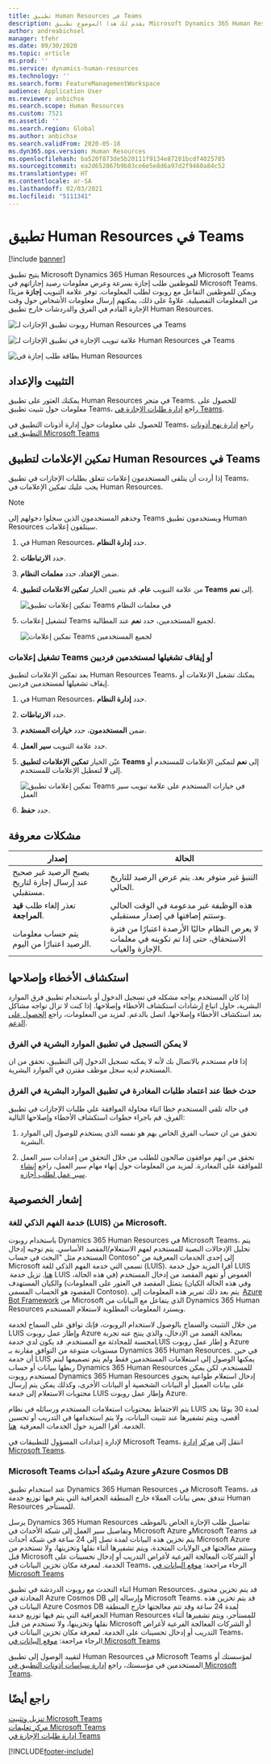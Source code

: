 ```yaml
---
title: تطبيق Human Resources في Teams
description: يقدم لك هذا الموضوع تطبيق Microsoft Dynamics 365 Human Resources في Microsoft Teams.
author: andreabichsel
manager: tfehr
ms.date: 09/30/2020
ms.topic: article
ms.prod: ''
ms.service: dynamics-human-resources
ms.technology: ''
ms.search.form: FeatureManagementWorkspace
audience: Application User
ms.reviewer: anbichse
ms.search.scope: Human Resources
ms.custom: 7521
ms.assetid: ''
ms.search.region: Global
ms.author: anbichse
ms.search.validFrom: 2020-05-18
ms.dyn365.ops.version: Human Resources
ms.openlocfilehash: ba520f873de5b20111f9134e87281bcdf4025785
ms.sourcegitcommit: ea2d652867b9b83ce6e5e8d6a97d2f9460a84c52
ms.translationtype: HT
ms.contentlocale: ar-SA
ms.lasthandoff: 02/03/2021
ms.locfileid: "5111341"
---
```

# <a name="human-resources-app-in-teams"></a>تطبيق Human Resources في Teams

[!include [banner](includes/preview-feature.md)]

يتيح تطبيق Microsoft Dynamics 365 Human Resources في Microsoft Teams للموظفين طلب إجازة بسرعة وعرض معلومات رصيد إجازاتهم في Microsoft Teams. ويمكن للموظفين التفاعل مع روبوت لطلب المعلومات. توفر علامة التبويب **إجازة** مزيدًا من المعلومات التفصيلية. علاوةً على ذلك، يمكنهم إرسال معلومات الأشخاص حول وقت الإجازة القادم في الفرق والدردشات خارج تطبيق Human Resources.

![روبوت تطبيق الإجازات لـ Human Resources في Teams](./media/hr-admin-teams-leave-app-bot.png)

![علامة تبويب الإجازة في تطبيق الإجازات لـ Human Resources في Teams](./media/hr-teams-leave-app-timeoff-tab.png)

![بطاقة طلب إجازة في Human Resources](./media/hr-teams-leave-app-chat-card.png)

## <a name="install-and-setup"></a>التثبيت والإعداد

يمكنك العثور على تطبيق Human Resources في متجر Teams. للحصول على معلومات حول تثبيت تطبيق Teams، راجع [إدارة طلبات الإجازة في Teams](hr-teams-leave-app.md).

للحصول على معلومات حول إدارة أذونات التطبيق في Teams، راجع [إدارة نهج أذونات التطبيق في Microsoft Teams](https://docs.microsoft.com/MicrosoftTeams/teams-app-permission-policies)

## <a name="enable-notifications-for-the-human-resources-app-in-teams"></a>تمكين الإعلامات لتطبيق Human Resources في Teams

إذا أردت أن يتلقى المستخدمون إعلامات تتعلق بطلبات الإجازات في تطبيق Teams، يجب عليك تمكين الإعلامات في Human Resources.

>[!NOTE]
>وحدهم المستخدمون الذين سجلوا دخولهم إلى Teams ويستخدمون تطبيق Human Resources سيتلقون إعلامات.

1. في Human Resources، حدد **إدارة النظام**.

2. حدد **الارتباطات**.

3. ضمن **الإعداد**، حدد **معلمات النظام**.

4. من علامة التبويب **عام**، قم بتعيين الخيار **تمكين الاعلامات لتطبيق Teams** إلى **نعم**.

   ![تمكين إعلامات تطبيق Teams في معلمات النظام](./media/hr-admin-teams-leave-app-enable-notifications.png)

5. لتشغيل إعلامات Teams لجميع المستخدمين، حدد **نعم** عند المطالبة.

   ![تمكين إعلامات Teams لجميع المستخدمين](./media/hr-admin-teams-leave-app-notifications-all-users.png)

### <a name="turn-teams-notifications-on-or-off-for-individual-users"></a>تشغيل إعلامات Teams أو إيقاف تشغيلها لمستخدمين فرديين

بعد تمكين الإعلامات لتطبيق Human Resources Teams، يمكنك تشغيل الإعلامات أو إيقاف تشغيلها لمستخدمين فرديين.

1. في Human Resources، حدد **إدارة النظام**.

2. حدد **الارتباطات**.

3. ضمن **المستخدمون**، حدد **خيارات المستخدم**.

4. حدد علامة التبويب **سير العمل**.

5. عيّن الخيار **تمكين الإعلامات لتطبيق Teams** إلى **نعم** لتمكين الإعلامات للمستخدم أو إلى **لا** لتعطيل الإعلامات للمستخدم.

   ![تمكين إعلامات تطبيق Teams في خيارات المستخدم على علامة تبويب سير العمل](./media/hr-admin-teams-leave-app-notifications.png)

6. حدد **حفظ**.

## <a name="known-issues"></a>مشكلات معروفة

| إصدار | الحالة |
| --- | --- |
| يصبح الرصيد غير صحيح عند إرسال إجازة لتاريخ مستقبلي. | التنبؤ غير متوفر بعد. يتم عرض الرصيد للتاريخ الحالي. |
| تعذر إلغاء طلب **قيد المراجعة**. | هذه الوظيفة غير مدعومة في الوقت الحالي وستتم إضافتها في إصدار مستقبلي. |
| يتم حساب معلومات الرصيد اعتبارًا من اليوم. | لا يعرض النظام حاليًا الأرصدة اعتبارًا من فترة الاستحقاق، حتى إذا تم تكوينه في معلمات الإجازة والغياب. |

## <a name="troubleshooting"></a>استكشاف الأخطاء وإصلاحها

إذا كان المستخدم يواجه مشكله في تسجيل الدخول أو باستخدام تطبيق فرق الموارد البشرية، حاول اتباع إرشادات استكشاف الأخطاء وإصلاحها. إذا كنت لا تزال تواجه مشاكل بعد استكشاف الأخطاء وإصلاحها، اتصل بالدعم. لمزيد من المعلومات، راجع [الحصول على الدعم](hr-admin-troubleshooting-support.md).

### <a name="cant-sign-into-the-human-resources-app-in-teams"></a>لا يمكن التسجيل في تطبيق الموارد البشرية في الفرق

إذا قام مستخدم بالاتصال بك لأنه لا يمكنه تسجيل الدخول إلى التطبيق، تحقق من ان المستخدم لديه سجل موظف مقترن في الموارد البشرية.

### <a name="error-when-approving-leave-requests-in-the-human-resources-app-in-teams"></a>حدث خطا عند اعتماد طلبات المغادرة في تطبيق الموارد البشرية في الفرق

في حاله تلقي المستخدم خطا اثناء محاولة الموافقة علي طلبات الإجازات في تطبيق الفرق، قم باجراء خطوات استكشاف الأخطاء وإصلاحها التالية:

1. تحقق من ان حساب الفرق الخاص بهم هو نفسه الذي يستخدم للوصول إلى الموارد البشرية.

2. تحقق من انهم موافقون صالحون للطلب من خلال التحقق من إعدادات سير العمل للموافقة على المغادرة. لمزيد من المعلومات حول إنهاء مهام سير العمل، راجع [إنشاء سير عمل لطلب أجازه](hr-leave-and-absence-workflow.md).

## <a name="privacy-notice"></a>إشعار الخصوصية

### <a name="microsoft-language-understanding-intelligent-service-luis"></a>خدمة الفهم الذكي للغة (LUIS) من Microsoft.

باستخدام روبوت Dynamics 365 Human Resources في Microsoft Teams، يتم تحليل الإدخالات النصية للمستخدم لفهم الاستعلام/المقصد الأساسي. يتم توجيه إدخال المستخدم مثل "البحث في حساب Contoso" إلى إحدى الخدمات المعرفية من Microsoft تسمى التي خدمة الفهم الذكي للغة (LUIS). أقرا المزيد حول خدمة LUIS  [هنا](https://www.luis.ai/). تزيل خدمة LUIS الغموض أو تفهم المقصد من إدخال المستخدم (في هذه الحالة، يتمثل المقصد في العثور على المعلومات) والكيان المستهدف (وفي هذه الحالة الكيان المقصود هو الحساب المسمى Contoso). يتم بعد ذلك تمرير هذه المعلومات إلى  [Azure Bot Framework](https://azure.microsoft.com/services/bot-service/) من Microsoft الذي يتفاعل مع البيانات من Dynamics 365 Human Resources ويسترد المعلومات المطلوبة لاستعلام المستخدم. 

من خلال التثبيت والسماح بالوصول لاستخدام الروبوت، فإنك توافق على السماح لخدمة LUIS وإطار عمل روبوت Azure بمعالجة القصد من الإدخال، والذي ينتج عنه تجربة محسنة للمحادثة مع المستخدم. قد يكون لدي خدمةLUIS و إطار عمل روبوت Azure مستويات متنوعة من التوافق مقارنة بـ Dynamics 365 Human Resources. في حين أن خدمة LUIS يمكنها الوصول إلى استعلامات المستخدمين فقط ولم يتم تصميمها ليتم ربطها ببيانات أو حساب Dynamics 365 Human Resources للمستخدم، لكن يمكن لمستخدم روبوت Dynamics 365 Human Resources إدخال استعلام طواعية يحتوي على بيانات العميل أو البيانات الشخصية أو البيانات الأخرى، وكذلك يمكن يتم إرسال محتويات الاستعلام إلى خدمة LUIS وإطار عمل روبوت Azure. 

يتم الاحتفاظ بمحتويات استعلامات المستخدم ورسائله في نظام LUIS لمدة 30 يومًا بحد أقصى، ويتم تشفيرها عند تثبيت البيانات، ولا يتم استخدامها في التدريب أو تحسين الخدمة. أقرا المزيد حول الخدمات المعرفية  [هنا](https://azure.microsoft.com/services/cognitive-services/language-understanding-intelligent-service/). 

لإدارة إعدادات المسؤول للتطبيقات في Microsoft Teams، انتقل إلى [مركز إدارة Microsoft Teams](https://admin.teams.microsoft.com/).

### <a name="microsoft-teams-azure-event-grid-and-azure-cosmos-db"></a>Microsoft Teams وشبكة أحداث Azure وAzure Cosmos DB

عند استخدام تطبيق Dynamics 365 Human Resources في Microsoft Teams، قد تتدفق بعض بيانات العملاء خارج المنطقة الجغرافية التي يتم فيها توزيع خدمة Human Resources للمستأجر.

يرسل Dynamics 365 Human Resources تفاصيل طلب الإجازة الخاص بالموظف وتفاصيل سير العمل إلى شبكة الأحداث في Microsoft Azure وMicrosoft Teams قد يتم تخزين هذه البيانات لمدة تصل إلى 24 ساعة في شبكة أحداث Microsoft Azure وستتم معالجتها في الولايات المتحدة، ويتم تشفيرها أثناء نقلها وتخزينها، ولا تستخدم من قبل Microsoft أو الشركات المعالجة الفرعية لأغراض التدريب أو إدخال تحسينات على الخدمة. لمعرفة مكان تخزين البيانات في Teams، الرجاء مراجعة: [موقع البيانات في Microsoft Teams](https://docs.microsoft.com/microsoftteams/location-of-data-in-teams?view=o365-worldwide&preserve-view=true)

اثناء التحدث مع روبوت الدردشة في تطبيق Human Resources، قد يتم تخزين محتوى المحادثة في Azure Cosmos DB وإرساله إلى Microsoft Teams. قد يتم تخزين هذه البيانات في Azure Cosmos DB لمدة 24 ساعة وقد تتم معالجتها خارج المنطقة الجغرافية التي يتم فيها توزيع خدمة Human Resources للمستأجر، ويتم تشفيرها أثناء نقلها وتخزينها، ولا تستخدم من قبل Microsoft أو الشركات المعالجة الفرعية لأغراض التدريب أو إدخال تحسينات على الخدمة.‬ لمعرفة مكان تخزين البيانات في Teams، الرجاء مراجعة: [موقع البيانات في Microsoft Teams](https://docs.microsoft.com/microsoftteams/location-of-data-in-teams?view=o365-worldwide&preserve-view=true)
 
لتقييد الوصول إلى تطبيق Human Resources في Microsoft Teams لمؤسستك أو المستخدمين في مؤسستك، راجع [إدارة سياسات أذونات التطبيق في Microsoft Teams](https://docs.microsoft.com/MicrosoftTeams/teams-app-permission-policies).

## <a name="see-also"></a>راجع أيضًا 

[تنزيل وتثبيت Microsoft Teams](https://support.office.com/article/download-and-install-microsoft-teams-422bf3aa-9ae8-46f1-83a2-e65720e1a34d)</br>
[مركز تعليمات Microsoft Teams](https://support.office.com/teams)</br>
[إدارة طلبات الإجازة في Teams](hr-teams-leave-app.md)



[!INCLUDE[footer-include](../includes/footer-banner.md)]